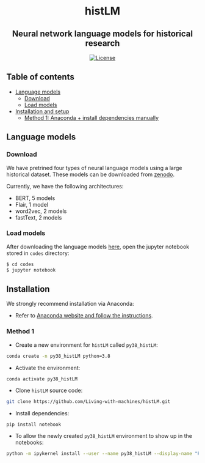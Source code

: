 <div align="center">
    <br>
    <p align="center">
    <h1>histLM</h1>
    </p>
    <h2>Neural network language models for historical research</h2>
</div>
 
<p align="center">
    <a href="./LICENSE">
        <img alt="License" src="https://img.shields.io/badge/License-MIT-yellow.svg">
    </a>
    <br/>
</p>

Table of contents
-----------------

- [Language models](#language-models)
    - [Download](#architectures)
    - [Load models](#load-models)
- [Installation and setup](#installation)
  - [Method 1: Anaconda + install dependencies manually](#method-1)

## Language models

### Download
We have pretrined four types of neural language models using a large historical dataset. These models can be downloaded from [zenodo]().

Currently, we have the following architectures:
- BERT, 5 models
- Flair, 1 model
- word2vec, 2 models
- fastText, 2 models

### Load models

After downloading the language models [here](#download), open the jupyter notebook stored in `codes` directory:

```bash
$ cd codes
$ jupyter notebook
```

## Installation

We strongly recommend installation via Anaconda:

* Refer to [Anaconda website and follow the instructions](https://docs.anaconda.com/anaconda/install/).

### Method 1

* Create a new environment for `histLM` called `py38_histLM`:

```bash
conda create -n py38_histLM python=3.8
```

* Activate the environment:

```bash
conda activate py38_histLM
```

* Clone `histLM` source code:

```bash
git clone https://github.com/Living-with-machines/histLM.git 
```

* Install dependencies:

```
pip install notebook
```

* To allow the newly created `py38_histLM` environment to show up in the notebooks:

```bash
python -m ipykernel install --user --name py38_histLM --display-name "Python (py38_histLM)"
```
